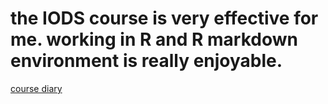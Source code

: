 
the IODS course is very effective for me. working in R and R markdown environment is really enjoyable.
======================================================================================================

[course diary](https://sanisaha.github.io/IODS-project/)

